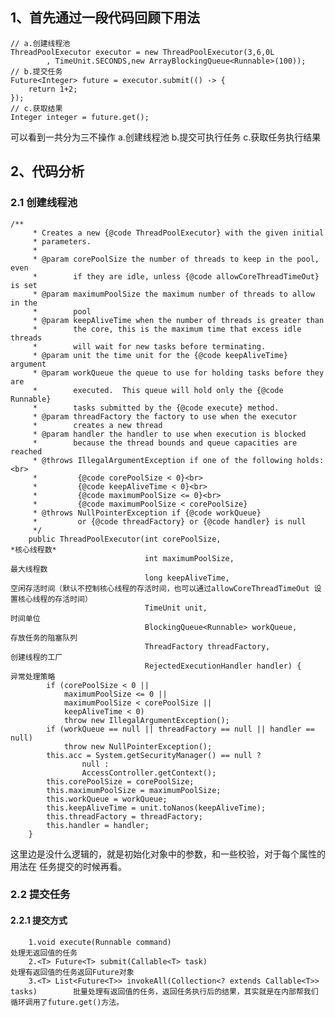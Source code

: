 ## 1、首先通过一段代码回顾下用法
```
// a.创建线程池
ThreadPoolExecutor executor = new ThreadPoolExecutor(3,6,0L
        , TimeUnit.SECONDS,new ArrayBlockingQueue<Runnable>(100));
// b.提交任务
Future<Integer> future = executor.submit(() -> {
    return 1+2;
});
// c.获取结果
Integer integer = future.get();
```
可以看到一共分为三不操作
        a.创建线程池
        b.提交可执行任务
        c.获取任务执行结果
## 2、代码分析
### 2.1 创建线程池
```
/**
     * Creates a new {@code ThreadPoolExecutor} with the given initial
     * parameters.
     *
     * @param corePoolSize the number of threads to keep in the pool, even
     *        if they are idle, unless {@code allowCoreThreadTimeOut} is set
     * @param maximumPoolSize the maximum number of threads to allow in the
     *        pool
     * @param keepAliveTime when the number of threads is greater than
     *        the core, this is the maximum time that excess idle threads
     *        will wait for new tasks before terminating.
     * @param unit the time unit for the {@code keepAliveTime} argument
     * @param workQueue the queue to use for holding tasks before they are
     *        executed.  This queue will hold only the {@code Runnable}
     *        tasks submitted by the {@code execute} method.
     * @param threadFactory the factory to use when the executor
     *        creates a new thread
     * @param handler the handler to use when execution is blocked
     *        because the thread bounds and queue capacities are reached
     * @throws IllegalArgumentException if one of the following holds:<br>
     *         {@code corePoolSize < 0}<br>
     *         {@code keepAliveTime < 0}<br>
     *         {@code maximumPoolSize <= 0}<br>
     *         {@code maximumPoolSize < corePoolSize}
     * @throws NullPointerException if {@code workQueue}
     *         or {@code threadFactory} or {@code handler} is null
     */
    public ThreadPoolExecutor(int corePoolSize,                         *核心线程数*
                              int maximumPoolSize,                      最大线程数
                              long keepAliveTime,                       空闲存活时间（默认不控制核心线程的存活时间，也可以通过allowCoreThreadTimeOut 设置核心线程的存活时间）
                              TimeUnit unit,                            时间单位
                              BlockingQueue<Runnable> workQueue,        存放任务的阻塞队列
                              ThreadFactory threadFactory,              创建线程的工厂
                              RejectedExecutionHandler handler) {       异常处理策略
        if (corePoolSize < 0 ||
            maximumPoolSize <= 0 ||
            maximumPoolSize < corePoolSize ||
            keepAliveTime < 0)
            throw new IllegalArgumentException();
        if (workQueue == null || threadFactory == null || handler == null)
            throw new NullPointerException();
        this.acc = System.getSecurityManager() == null ?
                null :
                AccessController.getContext();
        this.corePoolSize = corePoolSize;
        this.maximumPoolSize = maximumPoolSize;
        this.workQueue = workQueue;
        this.keepAliveTime = unit.toNanos(keepAliveTime);
        this.threadFactory = threadFactory;
        this.handler = handler;
    }
   ```
   这里边是没什么逻辑的，就是初始化对象中的参数，和一些校验，对于每个属性的用法在 任务提交的时候再看。
   ### 2.2 提交任务
   #### 2.2.1 提交方式
        1.void execute(Runnable command)                                                处理无返回值的任务
        2.<T> Future<T> submit(Callable<T> task)                                        处理有返回值的任务返回Future对象
        3.<T> List<Future<T>> invokeAll(Collection<? extends Callable<T>> tasks)        批量处理有返回值的任务，返回任务执行后的结果，其实就是在内部帮我们循环调用了future.get()方法。
